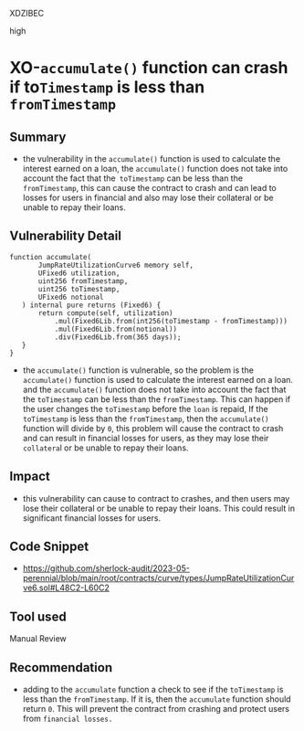 XDZIBEC

high

# XO-`accumulate()` function can crash if to`Timestamp` is less than `fromTimestamp`

## Summary
- the vulnerability in the  `accumulate()`  function is used to calculate the interest earned on a loan, the `accumulate()` function does not take into account the fact that the` toTimestamp` can be less than the `fromTimestamp`, this can cause the contract to crash and can lead to losses for users in financial and also may lose their collateral or be unable to repay their loans.
## Vulnerability Detail
 ```solidity
function accumulate(
        JumpRateUtilizationCurve6 memory self,
        UFixed6 utilization,
        uint256 fromTimestamp,
        uint256 toTimestamp,
        UFixed6 notional
    ) internal pure returns (Fixed6) {
        return compute(self, utilization)
            .mul(Fixed6Lib.from(int256(toTimestamp - fromTimestamp)))
            .mul(Fixed6Lib.from(notional))
            .div(Fixed6Lib.from(365 days));
    }
}
```
- the `accumulate()` function is vulnerable, so the problem is the `accumulate()` function is used to calculate the interest earned on a loan. and the `accumulate()` function does not take into account the fact that the `toTimestamp` can be less than the `fromTimestamp`. This can happen if the user changes the `toTimestamp` before the `loan` is repaid, If the` toTimestamp` is less than the `fromTimestamp`, then the `accumulate()` function will divide by `0`, this problem will cause the contract to crash and can result in financial losses for users, as they may lose their `collatera`l or be unable to repay their loans.
## Impact
- this vulnerability can cause to  contract to crashes, and then  users may lose their collateral or be unable to repay their loans. This could result in significant financial losses for users.
## Code Snippet
- https://github.com/sherlock-audit/2023-05-perennial/blob/main/root/contracts/curve/types/JumpRateUtilizationCurve6.sol#L48C2-L60C2
## Tool used

Manual Review

## Recommendation
- adding to the `accumulate` function a check  to see if the `toTimestamp` is less than the `fromTimestamp`. If it is, then the `accumulate` function should return `0`. This will prevent the contract from crashing and protect users from `financial losses.`